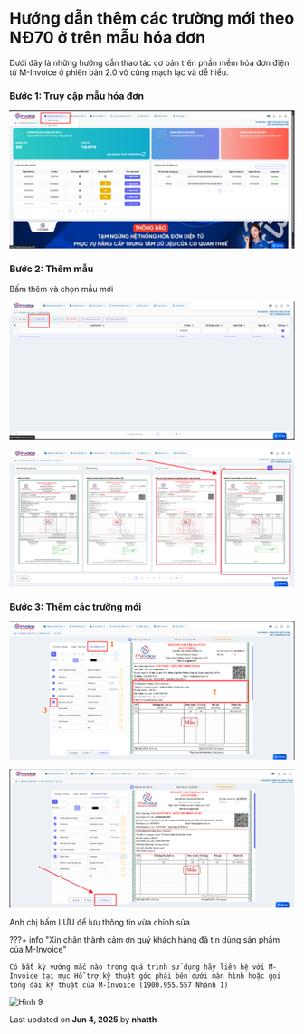 # **Hướng dẫn thêm các trường mới theo NĐ70 ở trên mẫu hóa đơn**

Dưới đây là những hướng dẫn thao tác cơ bản trên phần mềm hóa đơn điện tử M-Invoice ở phiên bản 2.0 vô cùng mạch lạc và dễ hiểu.

### **Bước 1: Truy cập mẫu hóa đơn**

![Hình 1](../assets/images/invoice2/2.0_keo-bien-70_1.png)

### **Bước 2: Thêm mẫu**

Bấm thêm và chọn mẫu mới

![Hình 3](../assets/images/invoice2/2.0_keo-bien-70_3.png)

![Hình 4](../assets/images/invoice2/2.0_keo-bien-70_4.png)

### **Bước 3: Thêm các trường mới**

![Hình 4](../assets/images/invoice2/2.0_keo-bien-70_5.png)

![Hình 4](../assets/images/invoice2/2.0_keo-bien-70_6.png)

Anh chị bấm LƯU để lưu thông tin vừa chỉnh sửa

???+ info "Xin chân thành cảm ơn quý khách hàng đã tin dùng sản phẩm của M-Invoice"

    Có bất kỳ vướng mắc nào trong quá trình sử dụng hãy liên hệ với M-Invoice tại mục Hỗ trợ kỹ thuật góc phải bên dưới màn hình hoặc gọi tổng đài kỹ thuật của M-Invoice (1900.955.557 Nhánh 1)

![Hình 9](../../assets/images/invoice2/hotro.png)




<div class="last-updated">Last updated on <strong>Jun 4, 2025</strong> by <strong>nhatth</strong></div>
